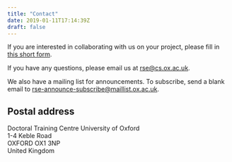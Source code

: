 ```yaml
---
title: "Contact"
date: 2019-01-11T17:14:39Z
draft: false
---
```


If you are interested in collaborating with us on your project, please fill in [this short form](https://goo.gl/forms/Ten4EsxZSOUIwJLD3).

If you have any questions, please email us at <rse@cs.ox.ac.uk>.

We also have a mailing list for announcements. To subscribe, send a blank email to <rse-announce-subscribe@maillist.ox.ac.uk>.

## Postal address

Doctoral Training Centre
University of Oxford  
1-4 Keble Road  
OXFORD OX1 3NP  
United Kingdom
